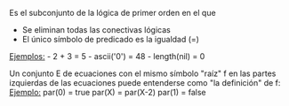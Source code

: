 Es el subconjunto de la lógica de primer orden en el que
- Se eliminan todas las conectivas lógicas
- El único símbolo de predicado es la igualdad (=)

<u>Ejemplos:</u>
	- 2 + 3 = 5
	- ascii('0') = 48
	- length(nil) = 0

Un conjunto E de ecuaciones con el mismo símbolo "raíz" f en las partes izquierdas de las ecuaciones puede entenderse como "la definición" de f:
<u>Ejemplo:</u>
	par(0) = true
	par(X) = par(X-2)
	par(1) = false
